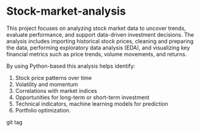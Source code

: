 # Stock-market-analysis
This project focuses on analyzing stock market data to uncover trends, evaluate performance, and support data-driven investment decisions. The analysis includes importing historical stock prices, cleaning and preparing the data, performing exploratory data analysis (EDA), and visualizing key financial metrics such as price trends, volume movements, and returns.

By using Python-based this analysis helps identify:

1. Stock price patterns over time
2. Volatility and momentum
3. Correlations with market indices
4. Opportunities for long-term or short-term investment
5. Technical indicators, machine learning models for prediction
6. Portfolio optimization.

git tag <stock market>
